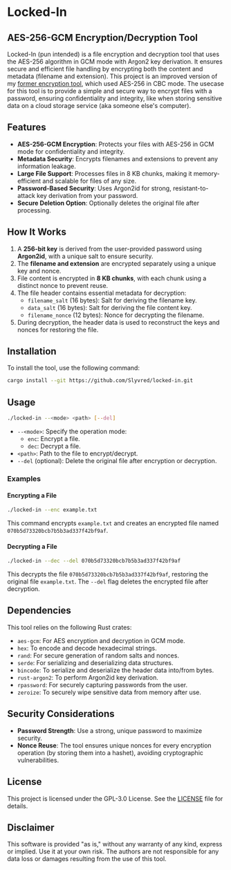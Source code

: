 
# Locked-In

## AES-256-GCM Encryption/Decryption Tool

Locked-In (pun intended) is a file encryption and decryption tool that uses the AES-256 algorithm in GCM mode with Argon2 key derivation. It ensures secure and efficient file handling by encrypting both the content and metadata (filename and extension). This project is an improved version of my [former encryption tool](https://github.com/Slyvred/aes-256-cbc/), which used AES-256 in CBC mode. The usecase for this tool is to provide a simple and secure way to encrypt files with a password, ensuring confidentiality and integrity, like when storing sensitive data on a cloud storage service (aka someone else's computer).

## Features

- **AES-256-GCM Encryption**: Protects your files with AES-256 in GCM mode for confidentiality and integrity.
- **Metadata Security**: Encrypts filenames and extensions to prevent any information leakage.
- **Large File Support**: Processes files in 8 KB chunks, making it memory-efficient and scalable for files of any size.
- **Password-Based Security**: Uses Argon2id for strong, resistant-to-attack key derivation from your password.
- **Secure Deletion Option**: Optionally deletes the original file after processing.

## How It Works

1. A **256-bit key** is derived from the user-provided password using **Argon2id**, with a unique salt to ensure security.
2. The **filename and extension** are encrypted separately using a unique key and nonce.
3. File content is encrypted in **8 KB chunks**, with each chunk using a distinct nonce to prevent reuse.
4. The file header contains essential metadata for decryption:
   - `filename_salt` (16 bytes): Salt for deriving the filename key.
   - `data_salt` (16 bytes): Salt for deriving the file content key.
   - `filename_nonce` (12 bytes): Nonce for decrypting the filename.
5. During decryption, the header data is used to reconstruct the keys and nonces for restoring the file.

## Installation

To install the tool, use the following command:

```sh
cargo install --git https://github.com/Slyvred/locked-in.git
```

## Usage

```sh
./locked-in --<mode> <path> [--del]
```

- `--<mode>`: Specify the operation mode:
  - `enc`: Encrypt a file.
  - `dec`: Decrypt a file.
- `<path>`: Path to the file to encrypt/decrypt.
- `--del` (optional): Delete the original file after encryption or decryption.

### Examples

#### Encrypting a File

```sh
./locked-in --enc example.txt
```

This command encrypts `example.txt` and creates an encrypted file named `070b5d73320bcb7b5b3ad337f42bf9af`.

#### Decrypting a File

```sh
./locked-in --dec --del 070b5d73320bcb7b5b3ad337f42bf9af
```

This decrypts the file `070b5d73320bcb7b5b3ad337f42bf9af`, restoring the original file `example.txt`. The `--del` flag deletes the encrypted file after decryption.

## Dependencies

This tool relies on the following Rust crates:

- `aes-gcm`: For AES encryption and decryption in GCM mode.
- `hex`: To encode and decode hexadecimal strings.
- `rand`: For secure generation of random salts and nonces.
- `serde`: For serializing and deserializing data structures.
- `bincode`: To serialize and deserialize the header data into/from bytes.
- `rust-argon2`: To perform Argon2id key derivation.
- `rpassword`: For securely capturing passwords from the user.
- `zeroize`: To securely wipe sensitive data from memory after use.

## Security Considerations

- **Password Strength**: Use a strong, unique password to maximize security.
- **Nonce Reuse**: The tool ensures unique nonces for every encryption operation (by storing them into a hashet), avoiding cryptographic vulnerabilities.

## License

This project is licensed under the GPL-3.0 License. See the [LICENSE](LICENSE) file for details.

## Disclaimer

This software is provided "as is," without any warranty of any kind, express or implied. Use it at your own risk. The authors are not responsible for any data loss or damages resulting from the use of this tool.

